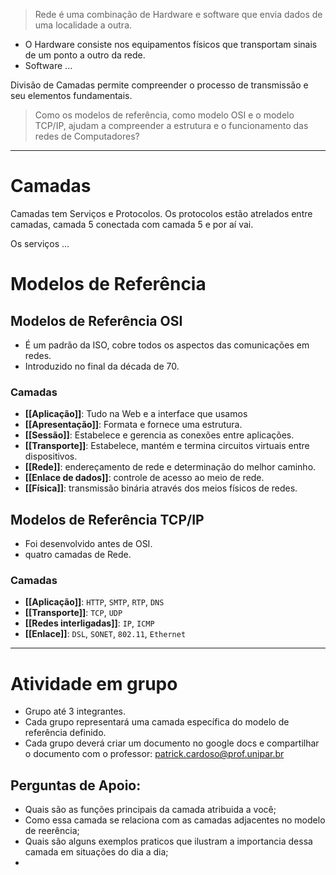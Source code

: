 > Rede é uma combinação de Hardware e software que envia dados de uma localidade a outra.
  - O Hardware consiste nos equipamentos físicos que transportam sinais de um ponto a outro da rede.
  - Software ...

Divisão de Camadas permite compreender o processo de transmissão e seu elementos fundamentais.

>Como os modelos de referência, como modelo OSI e o modelo TCP/IP, ajudam a compreender a estrutura e o funcionamento das redes de Computadores?
---

# Camadas
Camadas tem Serviços e Protocolos.
 Os protocolos estão atrelados entre camadas, camada 5 conectada com camada 5 e por aí vai.

 Os serviços ...

# Modelos de Referência

## Modelos de Referência OSI

- É um padrão da ISO, cobre todos os aspectos das comunicações em redes. 
- Introduzido no final da década de 70.
### Camadas
- __[[Aplicação]]__: Tudo na Web e a interface que usamos
- __[[Apresentação]]__: Formata e fornece uma estrutura.
- __[[Sessão]]__: Estabelece e gerencia as conexões entre aplicações.
- __[[Transporte]]__: Estabelece, mantém e termina circuitos virtuais entre dispositivos.
- __[[Rede]]__: endereçamento de rede e determinação do melhor caminho.
- __[[Enlace de dados]]__: controle de acesso ao meio de rede.
- __[[Física]]__: transmissão binária através dos meios físicos de redes.

## Modelos de Referência TCP/IP

- Foi desenvolvido antes de OSI.
- quatro camadas de Rede.
### Camadas
- __[[Aplicação]]__: `HTTP`, `SMTP`, `RTP`, `DNS`
- __[[Transporte]]__: `TCP`, `UDP`
- __[[Redes interligadas]]__: `IP`, `ICMP`
- __[[Enlace]]__: `DSL`, `SONET`, `802.11`, `Ethernet`
---

# Atividade em grupo
- Grupo até 3 integrantes.
- Cada grupo representará uma camada específica do modelo de referência definido.
- Cada grupo deverá criar um documento no google docs e compartilhar o documento com o professor: patrick.cardoso@prof.unipar.br


## Perguntas de Apoio:
- Quais são as funções principais da camada atribuida a você;
- Como essa camada se relaciona com as camadas adjacentes no modelo de reerência;
- Quais são alguns exemplos praticos que ilustram a importancia dessa camada em situações do dia a dia;
- 